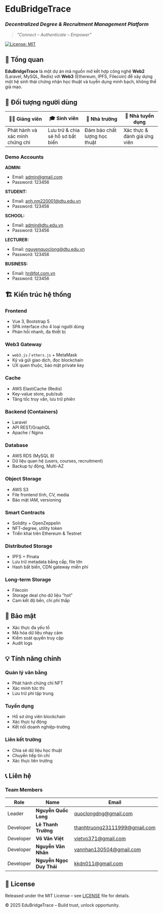 # EduBridgeTrace

### *Decentralized Degree & Recruitment Management Platform*
> *"Connect – Authenticate – Empower"*


[![License: MIT](https://img.shields.io/badge/License-MIT-green.svg)](/LICENSE)


## 📖 Tổng quan

**EduBridgeTrace** là một dự án mã nguồn mở kết hợp công nghệ **Web2** (Laravel, MySQL, Redis) với **Web3** (Ethereum, IPFS, Filecoin) để xây dựng một hệ sinh thái chứng nhận học thuật và tuyển dụng minh bạch, không thể giả mạo.

## 👥 Đối tượng người dùng

| 👩‍🏫 Giảng viên | 🎓 Sinh viên | 💼 Nhà trường | 🏢 Nhà tuyển dụng |
|----------------|-------------|-------------------|-------------------|
| Phát hành và xác minh chứng chỉ | Lưu trữ & chia sẻ hồ sơ bất biến | Đảm bảo chất lượng học thuật | Xác thực & đánh giá ứng viên |

### Demo Accounts

**ADMIN:**
- Email: admin@gmail.com
- Password: 123456

**STUDENT:**
- Email: anh.nm220001@dtu.edu.vn
- Password: 123456

**SCHOOL:**
- Email: admin@dtu.edu.vn
- Password: 123456

**LECTURER:**
- Email: nguyenquoclong@dtu.edu.vn
- Password: 123456

**BUSINESS:**
- Email: hr@fpt.com.vn
- Password: 123456

## 🏗️ Kiến trúc hệ thống

### Frontend
- Vue 3, Bootstrap 5
- SPA interface cho 4 loại người dùng
- Phản hồi nhanh, đa thiết bị

### Web3 Gateway
- `web3.js` / `ethers.js` + MetaMask
- Ký và gửi giao dịch, đọc blockchain
- UX quen thuộc, bảo mật private key

### Cache
- AWS ElastiCache (Redis)
- Key-value store, pub/sub
- Tăng tốc truy vấn, lưu trữ phiên

### Backend (Containers)
- Laravel
- API REST/GraphQL
- Apache / Nginx

### Database
- AWS RDS (MySQL 8)
- Dữ liệu quan hệ (users, courses, recruitment)
- Backup tự động, Multi-AZ

### Object Storage
- AWS S3
- File frontend tĩnh, CV, media
- Bảo mật IAM, versioning

### Smart Contracts
- Solidity + OpenZeppelin
- NFT-degree, utility token
- Triển khai trên Ethereum & Testnet

### Distributed Storage
- IPFS + Pinata
- Lưu trữ metadata bằng cấp, file lớn
- Hash bất biến, CDN gateway miễn phí

### Long-term Storage
- Filecoin
- Storage deal cho dữ liệu "hot"
- Cam kết độ bền, chi phí thấp

## 🔐 Bảo mật

- Xác thực đa yếu tố
- Mã hóa dữ liệu nhạy cảm
- Kiểm soát quyền truy cập
- Audit logs

## 💡 Tính năng chính

### Quản lý văn bằng
- Phát hành chứng chỉ NFT
- Xác minh tức thì
- Lưu trữ phi tập trung

### Tuyển dụng
- Hồ sơ ứng viên blockchain
- Xác thực tự động
- Kết nối doanh nghiệp-trường

### Liên kết trường
- Chia sẻ dữ liệu học thuật
- Chuyển tiếp tín chỉ
- Xác thực liên trường

## 📞 Liên hệ

### Team Members
| Role      | Name                    | Email                                                                 |
| --------- | ----------------------- | --------------------------------------------------------------------- |
| Leader    | **Nguyễn Quốc Long**     | [quoclongdng@gmail.com](mailto:quoclongdng@gmail.com)                 |
| Developer | **Lê Thanh Trường**      | [thanhtruong23111999@gmail.com](mailto:thanhtruong23111999@gmail.com) |
| Developer | **Võ Văn Việt**          | [vietvo371@gmail.com](mailto:vietvo371@gmail.com)                     |
| Developer | **Nguyễn Văn Nhân**      | [vannhan130504@gmail.com](mailto:vannhan130504@gmail.com)             |
| Developer | **Nguyễn Ngọc Duy Thái** | [kkdn011@gmail.com](mailto:kkdn011@gmail.com)                         |

## 📝 License

Released under the MIT License – see [LICENSE](/LICENSE) file for details.

© 2025 EduBridgeTrace – Build trust, unlock opportunity.
